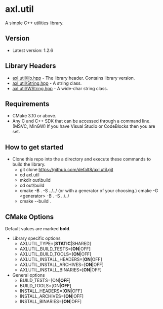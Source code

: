 # axl.util

A simple C++ utilities library.

## Version

- Latest version: 1.2.6

## Library Headers

- [axl.util/lib.hpp](/include/axl.util/lib.hpp) - The library header. Contains library version.
- [axl.util/String.hpp](/include/axl.util/String.hpp) - A string class.
- [axl.util/WString.hpp](/include/axl.util/WString.hpp) - A wide-char string class.

## Requirements

- CMake 3.10 or above.
- Any C and C++ SDK that can be accessed through a command line. (MSVC, MinGW) If you have Visual Studio or CodeBlocks then you are set.

## How to get started

- Clone this repo into the a directory and execute these commands to build the library.
  - git clone https://github.com/defalt8/axl.util.git
  - cd axl.util
  - mkdir out\\build
  - cd out\\build
  - cmake -B . -S ../../ (or with a generator of your choosing.) cmake -G \<generator\> -B . -S ../../
  - cmake --build .

## CMake Options

Default values are marked **bold**.

- Library specific options
  - AXLUTIL_TYPE=[**STATIC**|SHARED]
  - AXLUTIL_BUILD_TESTS=[**ON**|OFF]
  - AXLUTIL_BUILD_TOOLS=[**ON**|OFF]
  - AXLUTIL_INSTALL_HEADERS=[**ON**|OFF]
  - AXLUTIL_INSTALL_ARCHIVES=[**ON**|OFF]
  - AXLUTIL_INSTALL_BINARIES=[**ON**|OFF]
- General options
  - BUILD_TESTS=[ON|**OFF**]
  - BUILD_TOOLS=[ON|**OFF**]
  - INSTALL_HEADERS=[**ON**|OFF]
  - INSTALL_ARCHIVES=[**ON**|OFF]
  - INSTALL_BINARIES=[**ON**|OFF]
  
